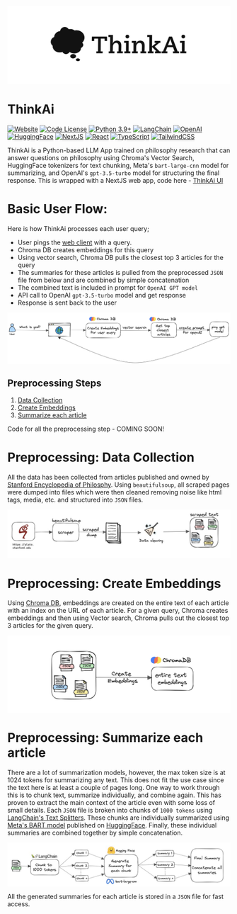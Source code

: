 <p align="center">
<img src="assets/logo.png" alt="ThinkAi" style="display: block; margin: auto; background-color: transparent;">
</p>

# ThinkAi

[![Website](https://img.shields.io/badge/Website-Demo-20B2AA.svg)](https://thinkai.live)
[![Code License](https://img.shields.io/badge/Code%20License-MIT-purple.svg)](https://github.com/OptimalScale/LMFlow/blob/main/LICENSE)
[![Python 3.9+](https://img.shields.io/badge/Python-3.9+-blue.svg)](https://www.python.org/downloads/release/python-390/)
[![LangChain](https://img.shields.io/badge/LangChain-0.0.265-darkgreen.svg)](https://www.langchain.com)
[![OpenAI](https://img.shields.io/badge/OpenAI-gpt_3.5_turbo-red.svg)](https://platform.openai.com)
[![HuggingFace](https://img.shields.io/badge/HuggingFace-meta_bart_large_cnn-yellow.svg)](https://huggingface.co/facebook/bart-large-cnn)
[![NextJS](https://img.shields.io/badge/NextJS-13.4+-black.svg)](https://nextjs.org)
[![React](https://img.shields.io/badge/React-16+-7cc5d9.svg)](https://react.dev)
[![TypeScript](https://img.shields.io/badge/typeScript-007acc?logo=typescript&logoColor=white&style=flat)](https://www.typescriptlang.org)
[![TailwindCSS](https://img.shields.io/badge/tailwindcss-white?&logo=tailwind+css&logoColor=38bdf8&style=flat)](https://tailwindcss.com)

ThinkAi is a Python-based LLM App trained on philosophy research that can answer questions on philosophy using Chroma's Vector Search, HuggingFace tokenizers for text chunking, Meta's `bart-large-cnn` model for summarizing, and OpenAI's `gpt-3.5-turbo` model for structuring the final response. This is wrapped with a NextJS web app, code here - [ThinkAi UI](https://github.com/maanvithag/think-ai-ui)

# Basic User Flow:
Here is how ThinkAi processes each user query;
* User pings the [web client](http://thinkai.live/) with a query.
* Chroma DB creates embeddings for this query
* Using vector search, Chroma DB pulls the closest top 3 articles for the query
* The summaries for these articles is pulled from the preprocessed `JSON` file from below and are combined by simple concatenation
* The combined text is included in prompt for `OpenAI GPT model`
* API call to OpenAI `gpt-3.5-turbo` model and get response
* Response is sent back to the user
<p align="center">
<img src="assets/userflow.png" alt="ThinkAi" style="display: block; margin: auto; background-color: transparent;">
</p>

## Preprocessing Steps
1. [Data Collection](#data-collection)
2. [Create Embeddings](#create-embeddings)
3. [Summarize each article](#summarize)

Code for all the preprocessing step - COMING SOON!

# Preprocessing: Data Collection <a name="data-collection"></a>
All the data has been collected from articles published and owned by [Stanford Encyclopedia of Philosphy](https://plato.stanford.edu). Using `beautifulsoup`, all scraped pages were dumped into files which were then cleaned removing noise like html tags, media, etc. and structured into `JSON` files.
<p align="center">
<img src="assets/datacollection.png" alt="ThinkAi" style="display: block; margin: auto; background-color: transparent;">
</p>

# Preprocessing: Create Embeddings <a name="create-embeddings"></a>
Using [Chroma DB](https://www.trychroma.com), embeddings are created on the entire text of each article with an index on the URL of each article. For a given query, Chroma creates embeddings and then using Vector search, Chroma pulls out the closest top 3 articles for the given query.
<p align="center">
<img src="assets/chromaembeddings.png" alt="ThinkAi" style="display: block; margin: auto; background-color: transparent;">
</p> 

# Preprocessing: Summarize each article <a name="summarize"></a>
There are a lot of summarization models, however, the max token size is at 1024 tokens for summarizing any text. This does not fit the use case since the text here is at least a couple of pages long. One way to work through this is to chunk text, summarize individually, and combine again. This has proven to extract the main context of the article even with some loss of small details. Each `JSON` file is broken into chunks of `1000 tokens` using [LangChain's Text Splitters](https://python.langchain.com/docs/modules/data_connection/document_transformers/). These chunks are individually summarized using [Meta's BART model](https://arxiv.org/abs/1910.13461) published on [HuggingFace](https://huggingface.co/facebook/bart-large-cnn). Finally, these individual summaries are combined together by simple concatenation.
<p align="center">
<img src="assets/summarize.png" alt="ThinkAi" style="display: block; margin: auto; background-color: transparent;">
</p>

All the generated summaries for each article is stored in a `JSON` file for fast access.
